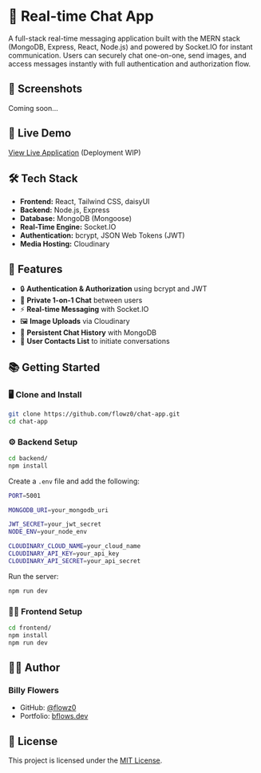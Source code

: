 # 💬 Real-time Chat App
A full-stack real-time messaging application built with the MERN stack (MongoDB, Express, React, Node.js) and powered by Socket.IO for instant communication. Users can securely chat one-on-one, send images, and access messages instantly with full authentication and authorization flow.

## 📸 Screenshots
Coming soon...

## 🚀 Live Demo
[View Live Application](https://github.com/flowz0)
(Deployment WIP)

## 🛠️ Tech Stack
- **Frontend:** React, Tailwind CSS, daisyUI
- **Backend:** Node.js, Express
- **Database:** MongoDB (Mongoose)
- **Real-Time Engine:** Socket.IO
- **Authentication:** bcrypt, JSON Web Tokens (JWT)
- **Media Hosting:** Cloudinary

## 🔐 Features
- 🔒 **Authentication & Authorization** using bcrypt and JWT
- 💬 **Private 1-on-1 Chat** between users
- ⚡ **Real-time Messaging** with Socket.IO
- 🖼️ **Image Uploads** via Cloudinary
- 📜 **Persistent Chat History** with MongoDB
- 👤 **User Contacts List** to initiate conversations

## 📚 Getting Started

### 🖥️ Clone and Install

```bash
git clone https://github.com/flowz0/chat-app.git
cd chat-app
```

### ⚙️ Backend Setup
```bash
cd backend/
npm install
```

Create a `.env` file and add the following:
```bash
PORT=5001

MONGODB_URI=your_mongodb_uri

JWT_SECRET=your_jwt_secret
NODE_ENV=your_node_env

CLOUDINARY_CLOUD_NAME=your_cloud_name
CLOUDINARY_API_KEY=your_api_key
CLOUDINARY_API_SECRET=your_api_secret
```

Run the server:
```bash
npm run dev
```

### 🧑‍💻 Frontend Setup
```bash
cd frontend/
npm install
npm run dev
```

## 🙋‍♂️ Author
### Billy Flowers
- GitHub: [@flowz0](https://github.com/flowz0)
- Portfolio: [bflows.dev](https://www.bflows.dev/)

## 📄 License
This project is licensed under the [MIT License](./LICENSE).